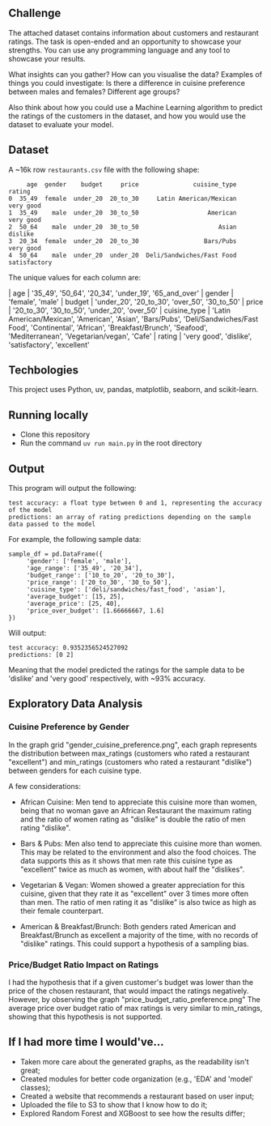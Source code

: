 ## Challenge

The attached dataset contains information about customers and restaurant ratings. The task is open-ended and an opportunity to showcase your strengths. You can use any programming language and any tool to showcase your results.

What insights can you gather? How can you visualise the data? Examples of things you could investigate: Is there a difference in cuisine preference between males and females? Different age groups?

Also think about how you could use a Machine Learning algorithm to predict the ratings of the customers in the dataset, and how you would use the dataset to evaluate your model.


## Dataset

A ~16k row `restaurants.csv` file with the following shape:

```
     age  gender    budget     price               cuisine_type        rating
0  35_49  female  under_20  20_to_30     Latin American/Mexican     very good
1  35_49    male  under_20  30_to_50                   American     very good
2  50_64    male  under_20  30_to_50                      Asian       dislike
3  20_34  female  under_20  20_to_30                  Bars/Pubs     very good
4  50_64    male  under_20  under_20  Deli/Sandwiches/Fast Food  satisfactory
```

The unique values for each column are:

| age          | '35_49', '50_64', '20_34', 'under_19', '65_and_over'
| gender       | 'female', 'male'
| budget       | 'under_20', '20_to_30', 'over_50', '30_to_50'
| price        | '20_to_30', '30_to_50', 'under_20', 'over_50'
| cuisine_type | 'Latin American/Mexican', 'American', 'Asian', 'Bars/Pubs', 'Deli/Sandwiches/Fast Food', 'Continental', 'African', 'Breakfast/Brunch', 'Seafood', 'Mediterranean', 'Vegetarian/vegan', 'Cafe'
| rating       | 'very good', 'dislike', 'satisfactory', 'excellent'


## Techbologies

This project uses Python, uv, pandas, matplotlib, seaborn, and scikit-learn.

## Running locally

- Clone this repository
- Run the command `uv run main.py` in the root directory

## Output

This program will output the following:

```
test accuracy: a float type between 0 and 1, representing the accuracy of the model
predictions: an array of rating predictions depending on the sample data passed to the model
```

For example, the following sample data:

```
sample_df = pd.DataFrame({
     'gender': ['female', 'male'],
     'age_range': ['35_49', '20_34'],
     'budget_range': ['10_to_20', '20_to_30'],
     'price_range': ['20_to_30', '30_to_50'],
     'cuisine_type': ['deli/sandwiches/fast_food', 'asian'],
     'average_budget': [15, 25],
     'average_price': [25, 40],
     'price_over_budget': [1.66666667, 1.6]
})
```

Will output:

```
test accuracy: 0.9352356524527092
predictions: [0 2]
```

Meaning that the model predicted the ratings for the sample data to be 'dislike' and 'very good' respectively, with ~93% accuracy.


## Exploratory Data Analysis

### Cuisine Preference by Gender

In the graph grid "gender_cuisine_preference.png", each graph represents the distribution between max_ratings (customers who rated a restaurant "excellent") and min_ratings (customers who rated a restaurant "dislike") between genders for each cuisine type.

A few considerations:

- African Cuisine: Men tend to appreciate this cuisine more than women, being that no woman gave an African Restaurant the maximum rating and the ratio of women rating as "dislike" is double the ratio of men rating "dislike".

- Bars & Pubs: Men also tend to appreciate this cuisine more than women. This may be related to the environment and also the food choices. The data supports this as it shows that men rate this cuisine type as "excellent" twice as much as women, with about half the "dislikes".

- Vegetarian & Vegan: Women showed a greater appreciation for this cuisine, given that they rate it as "excellent" over 3 times more often than men. The ratio of men rating it as "dislike" is also twice as high as their female counterpart.

- American & Breakfast/Brunch: Both genders rated American and Breakfast/Brunch as excellent a majority of the time, with no records of "dislike" ratings. This could support a hypothesis of a sampling bias.


### Price/Budget Ratio Impact on Ratings

I had the hypothesis that if a given customer's budget was lower than the price of the chosen restaurant, that would impact the ratings negatively. However, by observing the graph "price_budget_ratio_preference.png" The average price over budget ratio of max ratings is very similar to min_ratings, showing that this hypothesis is not supported.


## If I had more time I would've...

- Taken more care about the generated graphs, as the readability isn't great;
- Created modules for better code organization (e.g., 'EDA' and 'model' classes);
- Created a website that recommends a restaurant based on user input;
- Uploaded the file to S3 to show that I know how to do it;
- Explored Random Forest and XGBoost to see how the results differ;